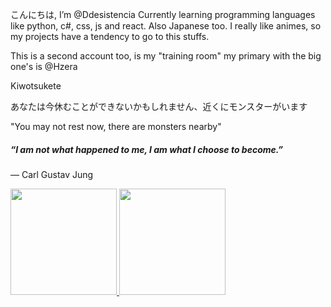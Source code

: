 こんにちは, I’m @Ddesistencia
Currently learning programming languages like python, c#, css, js and react. Also Japanese too.
I really like animes, so my projects have a tendency to go to this stuffs.

This is a second account too, is my "training room" my primary with the big one's is @Hzera

Kiwotsukete

あなたは今休むことができないかもしれません、近くにモンスターがいます

"You may not rest now, there are monsters nearby"

##### “I am not what happened to me, I am what I choose to become.”
― Carl Gustav Jung

<div>
  <a href="https://github.com/Ddesistencia">
    <img height="170em" src="https://github-readme-stats.vercel.app/api?username=Ddesistencia&show_icons=true&hide=prs&include_all_commits=true&count_private=true&theme=omni"/>
    <img height="170em" src="https://github-readme-stats.vercel.app/api/top-langs/?username=Ddesistencia&layout=compact&langs_count=16&theme=omni"/>
